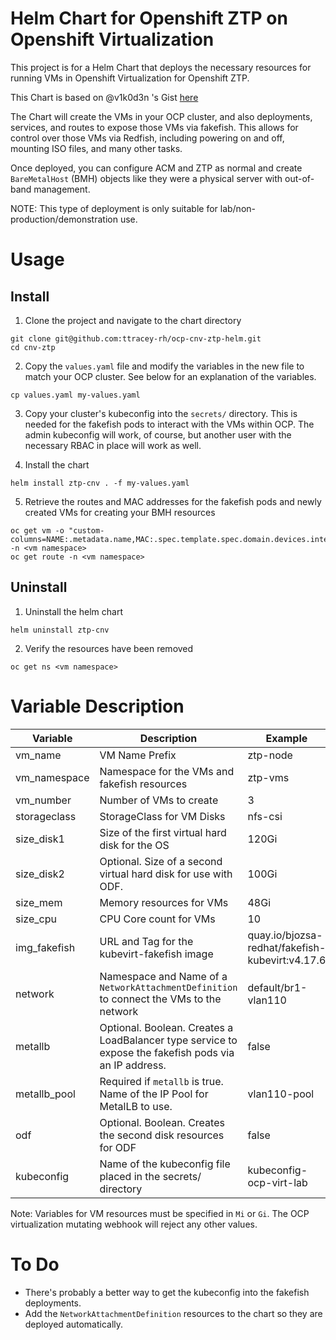 # Helm Chart for Openshift ZTP on Openshift Virtualization
This project is for a Helm Chart that deploys the necessary resources for running VMs in Openshift Virtualization for Openshift ZTP.  

This Chart is based on @v1k0d3n 's Gist [here](https://gist.github.com/v1k0d3n/c5da49ec0cca4d8517af8ffee9248308)

The Chart will create the VMs in your OCP cluster, and also deployments, services, and routes to expose those VMs via fakefish.  This allows for control over those VMs via Redfish, including powering on and off, mounting ISO files, and many other tasks.  

Once deployed, you can configure ACM and ZTP as normal and create `BareMetalHost` (BMH) objects like they were a physical server with out-of-band management.  

NOTE: This type of deployment is only suitable for lab/non-production/demonstration use.  

# Usage
## Install
1.  Clone the project and navigate to the chart directory

``` 
git clone git@github.com:ttracey-rh/ocp-cnv-ztp-helm.git
cd cnv-ztp
```

2.  Copy the `values.yaml` file and modify the variables in the new file to match your OCP cluster.  See below for an explanation of the variables.
```
cp values.yaml my-values.yaml
```
3.  Copy your cluster's kubeconfig into the `secrets/` directory.  This is needed for the fakefish pods to interact with the VMs within OCP.  The admin kubeconfig will work, of course, but another user with the necessary RBAC in place will work as well.

4.  Install the chart

``` 
helm install ztp-cnv . -f my-values.yaml
```

5.  Retrieve the routes and MAC addresses for the fakefish pods and newly created VMs for creating your BMH resources
```
oc get vm -o "custom-columns=NAME:.metadata.name,MAC:.spec.template.spec.domain.devices.interfaces[0].macAddress" -n <vm namespace>
oc get route -n <vm namespace>
```

## Uninstall
1. Uninstall the helm chart
```
helm uninstall ztp-cnv
```
2.  Verify the resources have been removed
```
oc get ns <vm namespace>
```

# Variable Description
| Variable | Description | Example |
|---|---|---|
|vm_name | VM Name Prefix | ztp-node |
|vm_namespace | Namespace for the VMs and fakefish resources | ztp-vms |
|vm_number | Number of VMs to create | 3 |
| storageclass | StorageClass for VM Disks | nfs-csi|
|size_disk1 | Size of the first virtual hard disk for the OS  | 120Gi |
|size_disk2 | Optional.  Size of a second virtual hard disk for use with ODF.  | 100Gi |
| size_mem | Memory resources for VMs | 48Gi |
|size_cpu | CPU Core count for VMs | 10 |
|img_fakefish| URL and Tag for the kubevirt-fakefish image| quay.io/bjozsa-redhat/fakefish-kubevirt:v4.17.6 |
|network | Namespace and Name of a `NetworkAttachmentDefinition` to connect the VMs to the network| default/br1-vlan110 |
| metallb | Optional.  Boolean.  Creates a LoadBalancer type service to expose the fakefish pods via an IP address. | false
|metallb_pool| Required if `metallb` is true.  Name of the IP Pool for MetalLB to use. | vlan110-pool |
| odf | Optional.  Boolean.  Creates the second disk resources for ODF | false | 
|kubeconfig| Name of the kubeconfig file placed in the secrets/ directory| kubeconfig-ocp-virt-lab | 

Note: Variables for VM resources must be specified in `Mi` or `Gi`.  The OCP virtualization mutating webhook will reject any other values.

# To Do
- There's probably a better way to get the kubeconfig into the fakefish deployments.
- Add the `NetworkAttachmentDefinition` resources to the chart so they are deployed automatically.  

